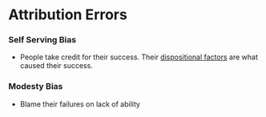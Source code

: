 
# Attribution Errors


### Self Serving Bias


-	People take credit for their success. Their [dispositional factors](#!/concepts/Situational_&_Dispositional_Factors) are what caused their success.


### Modesty Bias


-	Blame their failures on lack of ability
